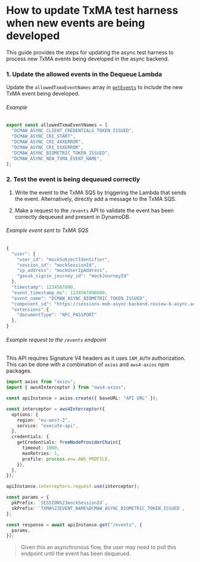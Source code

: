 # How to update TxMA test harness when new events are being developed

This guide provides the steps for updating the async test harness to process new
TxMA events being developed in the async backend.

### 1. Update the allowed events in the Dequeue Lambda

Update the `allowedTxmaEventNames` array in
[`getEvents`](../../test-resources/src/functions/dequeue/getEvent.ts) to include
the new TxMA event being developed.

###### Example

```typescript
export const allowedTxmaEventNames = [
  "DCMAW_ASYNC_CLIENT_CREDENTIALS_TOKEN_ISSUED",
  "DCMAW_ASYNC_CRI_START",
  "DCMAW_ASYNC_CRI_4XXERROR",
  "DCMAW_ASYNC_CRI_5XXERROR",
  "DCMAW_ASYNC_BIOMETRIC_TOKEN_ISSUED",
  "DCMAW_ASYNC_NEW_TXMA_EVENT_NAME",
];
```

### 2. Test the event is being dequeued correctly

1. Write the event to the TxMA SQS by triggering the Lambda that sends the event. Alternatively, directly add a message to the TxMA SQS.

1. Make a request to the `/events` API to validate the event has been
correctly dequeued and present in DynamoDB.

###### Example event sent to TxMA SQS

```typescript
{
  "user": {
    "user_id": "mockSubjectIdentifier",
    "session_id": "mockSessionId",
    "ip_address": "mockUserIpAddress",
    "govuk_signin_journey_id": "mockJourneyId"
  },
  "timestamp": 1234567890,
  "event_timestamp_ms": 1234567890000,
  "event_name": "DCMAW_ASYNC_BIOMETRIC_TOKEN_ISSUED",
  "component_id": "https://sessions-mob-async-backend.review-b-async.account.gov.uk",
  "extensions":{
    "documentType": "NFC_PASSPORT"
  },
}
```

###### Example request to the `/events` endpoint

This API requires Signature V4 headers as it uses `IAM_AUTH` authorization.
This can be done with a combination of `axios` and `aws4-axios` npm packages.

```typescript
import axios from "axios";
import { aws4Interceptor } from "aws4-axios";

const apiInstance = axios.create({ baseURL: "API URL" });

const interceptor = aws4Interceptor({
  options: {
    region: "eu-west-2",
    service: "execute-api",
  },
  credentials: {
    getCredentials: fromNodeProviderChain({
      timeout: 1000,
      maxRetries: 1,
      profile: process.env.AWS_PROFILE,
    }),
  },
});

apiInstance.interceptors.request.use(interceptor);

const params = {
  pkPrefix: `SESSION%23mockSessionId`,
  skPrefix: `TXMA%23EVENT_NAME%DCMAW_ASYNC_BIOMETRIC_TOKEN_ISSUED`,
};

const response = await apiInstance.get("/events", {
  params,
});
```
> Given this an asynchronous flow, the user may need to poll this endpoint
until the event has been dequeued.